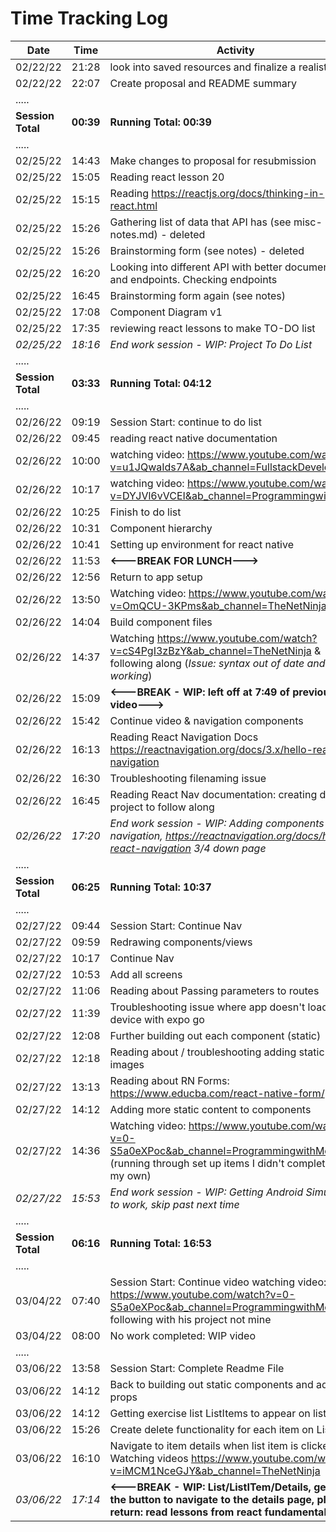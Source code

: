 # **Time Tracking Log**

| Date              | Time      | Activity                                                                                                                                                      |
| ----------------- | --------- | ------------------------------------------------------------------------------------------------------------------------------------------------------------- |
| 02/22/22          | 21:28     | look into saved resources and finalize a realistic mvp                                                                                                        |
| 02/22/22          | 22:07     | Create proposal and README summary                                                                                                                            |
| .....             |
| **Session Total** | **00:39** | **Running Total: 00:39**                                                                                                                                      |
| .....             |
| 02/25/22          | 14:43     | Make changes to proposal for resubmission                                                                                                                     |
| 02/25/22          | 15:05     | Reading react lesson 20                                                                                                                                       |
| 02/25/22          | 15:15     | Reading https://reactjs.org/docs/thinking-in-react.html                                                                                                       |
| 02/25/22          | 15:26     | Gathering list of data that API has (see misc-notes.md) - deleted                                                                                             |
| 02/25/22          | 15:26     | Brainstorming form (see notes) - deleted                                                                                                                      |
| 02/25/22          | 16:20     | Looking into different API with better documentation and endpoints. Checking endpoints                                                                        |
| 02/25/22          | 16:45     | Brainstorming form again (see notes)                                                                                                                          |
| 02/25/22          | 17:08     | Component Diagram v1                                                                                                                                          |
| 02/25/22          | 17:35     | reviewing react lessons to make TO-DO list                                                                                                                    |
| _02/25/22_        | _18:16_   | _End work session - WIP: Project To Do List_                                                                                                                  |
| .....             |
| **Session Total** | **03:33** | **Running Total: 04:12**                                                                                                                                      |
| .....             |
| 02/26/22          | 09:19     | Session Start: continue to do list                                                                                                                            |
| 02/26/22          | 09:45     | reading react native documentation                                                                                                                            |
| 02/26/22          | 10:00     | watching video: https://www.youtube.com/watch?v=u1JQwaIds7A&ab_channel=FullstackDevelopment                                                                   |
| 02/26/22          | 10:17     | watching video: https://www.youtube.com/watch?v=DYJVl6vVCEI&ab_channel=ProgrammingwithMash                                                                    |
| 02/26/22          | 10:25     | Finish to do list                                                                                                                                             |
| 02/26/22          | 10:31     | Component hierarchy                                                                                                                                           |
| 02/26/22          | 10:41     | Setting up environment for react native                                                                                                                       |
| 02/26/22          | 11:53     | **<---BREAK FOR LUNCH--->**                                                                                                                                   |
| 02/26/22          | 12:56     | Return to app setup                                                                                                                                           |
| 02/26/22          | 13:50     | Watching video: https://www.youtube.com/watch?v=OmQCU-3KPms&ab_channel=TheNetNinja                                                                            |
| 02/26/22          | 14:04     | Build component files                                                                                                                                         |
| 02/26/22          | 14:37     | Watching https://www.youtube.com/watch?v=cS4PgI3zBzY&ab_channel=TheNetNinja & following along (_Issue: syntax out of date and not working_)                   |
| 02/26/22          | 15:09     | **<---BREAK - WIP: left off at 7:49 of previous video--->**                                                                                                   |
| 02/26/22          | 15:42     | Continue video & navigation components                                                                                                                        |
| 02/26/22          | 16:13     | Reading React Navigation Docs https://reactnavigation.org/docs/3.x/hello-react-navigation                                                                     |
| 02/26/22          | 16:30     | Troubleshooting filenaming issue                                                                                                                              |
| 02/26/22          | 16:45     | Reading React Nav documentation: creating dummy project to follow along                                                                                       |
| _02/26/22_        | _17:20_   | _End work session - WIP: Adding components to navigation, https://reactnavigation.org/docs/hello-react-navigation 3/4 down page_                              |
| .....             |
| **Session Total** | **06:25** | **Running Total: 10:37**                                                                                                                                      |
| .....             |
| 02/27/22          | 09:44     | Session Start: Continue Nav                                                                                                                                   |
| 02/27/22          | 09:59     | Redrawing components/views                                                                                                                                    |
| 02/27/22          | 10:17     | Continue Nav                                                                                                                                                  |
| 02/27/22          | 10:53     | Add all screens                                                                                                                                               |
| 02/27/22          | 11:06     | Reading about Passing parameters to routes                                                                                                                    |
| 02/27/22          | 11:39     | Troubleshooting issue where app doesn't load on device with expo go                                                                                           |
| 02/27/22          | 12:08     | Further building out each component (static)                                                                                                                  |
| 02/27/22          | 12:18     | Reading about / troubleshooting adding static images                                                                                                          |
| 02/27/22          | 13:13     | Reading about RN Forms: https://www.educba.com/react-native-form/                                                                                             |
| 02/27/22          | 14:12     | Adding more static content to components                                                                                                                      |
| 02/27/22          | 14:36     | Watching video: https://www.youtube.com/watch?v=0-S5a0eXPoc&ab_channel=ProgrammingwithMosh (running through set up items I didn't complete on my own)         |
| _02/27/22_        | _15:53_   | _End work session - WIP: Getting Android Simulator to work, skip past next time_                                                                              |
| .....             |
| **Session Total** | **06:16** | **Running Total: 16:53**                                                                                                                                      |
| .....             |
| 03/04/22          | 07:40     | Session Start: Continue video watching video: https://www.youtube.com/watch?v=0-S5a0eXPoc&ab_channel=ProgrammingwithMosh, following with his project not mine |
| 03/04/22          | 08:00     | No work completed: WIP video                                                                                                                                  |
| .....             |           |
| 03/06/22          | 13:58     | Session Start: Complete Readme File                                                                                                                           |
| 03/06/22          | 14:12     | Back to building out static components and adding props                                                                                                       |
| 03/06/22          | 14:12     | Getting exercise list ListItems to appear on list page                                                                                                        |
| 03/06/22          | 15:26     | Create delete functionality for each item on List                                                                                                             |
| 03/06/22          | 16:10     | Navigate to item details when list item is clicked. Watching videos https://www.youtube.com/watch?v=iMCM1NceGJY&ab_channel=TheNetNinja                        |
| _03/06/22_        | _17:14_   | **<---BREAK - WIP: List/ListITem/Details, getting the button to navigate to the details page, plan on return: read lessons from react fundamentals--->**      |
